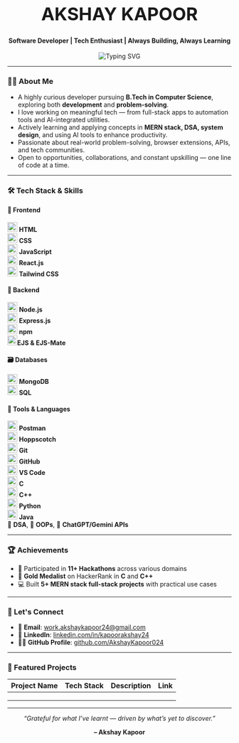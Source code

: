 <!-- Professional Header -->
<h1 align="center" style="font-weight: bold; font-size: 2.5rem;">AKSHAY KAPOOR</h1>
<h4 align="center">Software Developer | Tech Enthusiast | Always Building, Always Learning</h4>

<!-- Typing animation description -->
<p align="center">
  <img src="https://readme-typing-svg.demolab.com?font=Fira+Code&weight=700&size=22&pause=1000&color=1ED760&center=true&vCenter=true&width=480&lines=MERN+Stack+Web+Developer;Data+Structures+%26+Algorithms;Open+Source+Contributor;Hackathon+%26+Coding+Contest+Experience" alt="Typing SVG" />
</p>

---

### 🧑‍💻 About Me

- A highly curious developer pursuing **B.Tech in Computer Science**, exploring both **development** and **problem-solving**.
- I love working on meaningful tech — from full-stack apps to automation tools and AI-integrated utilities.
- Actively learning and applying concepts in **MERN stack, DSA, system design**, and using AI tools to enhance productivity.
- Passionate about real-world problem-solving, browser extensions, APIs, and tech communities.
- Open to opportunities, collaborations, and constant upskilling — one line of code at a time.

---

### 🛠️ Tech Stack & Skills

#### 🚀 Frontend  
<img src="https://img.icons8.com/color/48/html-5--v1.png" width="22"/> **HTML**  
<img src="https://img.icons8.com/color/48/css3.png" width="22"/> **CSS**  
<img src="https://img.icons8.com/color/48/javascript--v1.png" width="22"/> **JavaScript**  
<img src="https://img.icons8.com/office/40/react.png" width="22"/> **React.js**  
<img src="https://img.icons8.com/color/48/tailwind_css.png" width="22"/> **Tailwind CSS**

#### 🧠 Backend  
<img src="https://img.icons8.com/color/48/nodejs.png" width="22"/> **Node.js**  
<img src="https://img.icons8.com/color/48/express-js.png" width="22"/> **Express.js**  
<img src="https://img.icons8.com/windows/32/npm.png" width="22"/> **npm**  
<img src="https://seeklogo.com/images/E/ejs-logo-7C6BBA7F00-seeklogo.com.png" width="22"/>**EJS & EJS-Mate**

#### 🗃️ Databases  
<img src="https://img.icons8.com/color/48/mongodb.png" width="22"/> **MongoDB**  
<img src="https://img.icons8.com/ios-filled/50/sql.png" width="22"/> **SQL**

#### 🧰 Tools & Languages  
<img src="https://www.vectorlogo.zone/logos/getpostman/getpostman-icon.svg" width="22"/> **Postman**  
<img src="https://raw.githubusercontent.com/hoppscotch/hoppscotch/main/public/logo-256.png" width="22"/> **Hoppscotch**  
<img src="https://img.icons8.com/color/48/git.png" width="22"/> **Git**  
<img src="https://img.icons8.com/color/48/github.png" width="22"/> **GitHub**  
<img src="https://img.icons8.com/color/48/visual-studio-code-2019.png" width="22"/> **VS Code**  
<img src="https://img.icons8.com/color/48/c-programming.png" width="22"/> **C**  
<img src="https://img.icons8.com/color/48/c-plus-plus-logo.png" width="22"/> **C++**  
<img src="https://img.icons8.com/color/48/python--v1.png" width="22"/> **Python**  
<img src="https://img.icons8.com/color/48/java-coffee-cup-logo.png" width="22"/> **Java**  
🧠 **DSA**, 🧩 **OOPs**, 🤖 **ChatGPT/Gemini APIs**

---

### 🏆 Achievements

- 🧩 Participated in **11+ Hackathons** across various domains  
- 🥇 **Gold Medalist** on HackerRank in **C** and **C++**  
- 💻 Built **5+ MERN stack full-stack projects** with practical use cases

---

### 🤝 Let's Connect

- 📧 **Email**: [work.akshaykapoor24@gmail.com](mailto:work.akshaykapoor24@gmail.com)  
- 💼 **LinkedIn**: [linkedin.com/in/kapoorakshay24](https://www.linkedin.com/in/kapoorakshay24)  
- 🧑‍💻 **GitHub Profile**: [github.com/AkshayKapoor024](https://github.com/AkshayKapoor024)

---

### 📂 Featured Projects

| Project Name | Tech Stack | Description | Link |
|--------------|------------|-------------|------|
|              |            |             |      |
|              |            |             |      |
|              |            |             |      |

---

<p align="center"><i>“Grateful for what I’ve learnt — driven by what’s yet to discover.”</i></p>
<p align="center"><b>– Akshay Kapoor</b></p>
